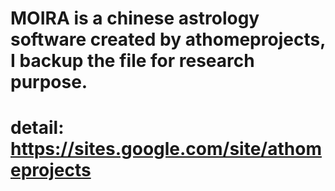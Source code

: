 # MOIRA is a chinese astrology software created by athomeprojects, I backup the file for research purpose.
# detail: https://sites.google.com/site/athomeprojects

